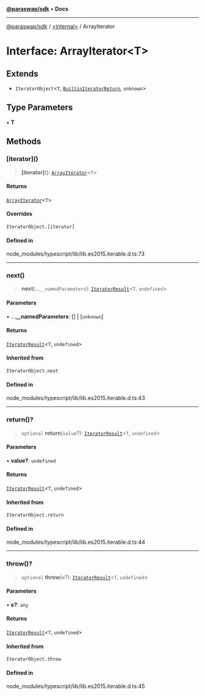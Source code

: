 [**@paraswap/sdk**](../../README.md) • **Docs**

***

[@paraswap/sdk](../../globals.md) / [\<internal\>](../README.md) / ArrayIterator

# Interface: ArrayIterator\<T\>

## Extends

- `IteratorObject`\<`T`, [`BuiltinIteratorReturn`](../type-aliases/BuiltinIteratorReturn.md), `unknown`\>

## Type Parameters

• **T**

## Methods

### \[iterator\]()

> **\[iterator\]**(): [`ArrayIterator`](ArrayIterator.md)\<`T`\>

#### Returns

[`ArrayIterator`](ArrayIterator.md)\<`T`\>

#### Overrides

`IteratorObject.[iterator]`

#### Defined in

node\_modules/typescript/lib/lib.es2015.iterable.d.ts:73

***

### next()

> **next**(...`__namedParameters`): [`IteratorResult`](../type-aliases/IteratorResult.md)\<`T`, `undefined`\>

#### Parameters

• ...**\_\_namedParameters**: [] \| [`unknown`]

#### Returns

[`IteratorResult`](../type-aliases/IteratorResult.md)\<`T`, `undefined`\>

#### Inherited from

`IteratorObject.next`

#### Defined in

node\_modules/typescript/lib/lib.es2015.iterable.d.ts:43

***

### return()?

> `optional` **return**(`value`?): [`IteratorResult`](../type-aliases/IteratorResult.md)\<`T`, `undefined`\>

#### Parameters

• **value?**: `undefined`

#### Returns

[`IteratorResult`](../type-aliases/IteratorResult.md)\<`T`, `undefined`\>

#### Inherited from

`IteratorObject.return`

#### Defined in

node\_modules/typescript/lib/lib.es2015.iterable.d.ts:44

***

### throw()?

> `optional` **throw**(`e`?): [`IteratorResult`](../type-aliases/IteratorResult.md)\<`T`, `undefined`\>

#### Parameters

• **e?**: `any`

#### Returns

[`IteratorResult`](../type-aliases/IteratorResult.md)\<`T`, `undefined`\>

#### Inherited from

`IteratorObject.throw`

#### Defined in

node\_modules/typescript/lib/lib.es2015.iterable.d.ts:45
